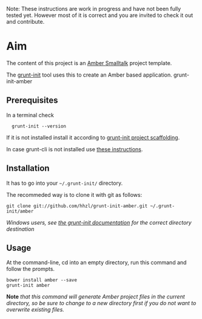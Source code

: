 Note: These instructions are work in progress and have not been fully tested yet. However most of it is correct and you are invited to check it out and contribute.



# Aim

The content of this project is an [Amber Smalltalk](http://amber-lang.net) project template.

The  [grunt-init](http://gruntjs.com/project-scaffolding) tool uses this to create an Amber based application.
grunt-init-amber



## Prerequisites

In a terminal check

      grunt-init --version
      
If it is not installed install it according to [grunt-init project scaffolding](http://gruntjs.com/project-scaffolding).

In case grunt-cli is not installed use [these instructions](http://gruntjs.com/getting-started).


## Installation

 It has to go into your `~/.grunt-init/` directory.

The recommeded way is to clone it with git as follows:

```
git clone git://github.com/hhzl/grunt-init-amber.git ~/.grunt-init/amber
```

_Windows users, see [the grunt-init documentation](http://gruntjs.com/project-scaffolding) for the correct directory destination_

## Usage

At the command-line, cd into an empty directory, run this command and follow the prompts.


```
bower install amber --save
grunt-init amber
```

**Note** _that this command will generate Amber project files in the current directory,
so be sure to change to a new directory first if you do not want to overwrite existing files._

